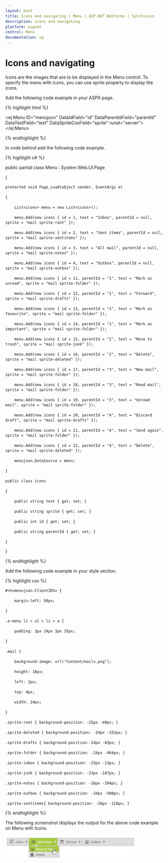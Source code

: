 ```yaml
---
layout: post
title: Icons and navigating | Menu | ASP.NET Webforms | Syncfusion
description: icons and navigating
platform: aspnet
control: Menu
documentation: ug
---
```


# Icons and navigating

Icons are the images that are to be displayed in the Menu control. To specify the menu with icons, you can use sprite property to display the icons. 

Add the following code example in your ASPX page.

{% highlight html %}



<ej:Menu ID="menujson" DataIdField="id" DataParentIdField="parentId" DataTextField="text" DataSpriteCssField="sprite" runat="server"></ej:Menu>





{% endhighlight %}



In code behind add the following code example.

{% highlight c# %}



public partial class Menu : System.Web.UI.Page

{

    protected void Page_Load(object sender, EventArgs e)

    {

        List<icons> menu = new List<icons>();

        menu.Add(new icons { id = 1, text = "Inbox", parentId = null, sprite = "mail sprite-root" });

        menu.Add(new icons { id = 2, text = "Sent items", parentId = null, sprite = "mail sprite-sentitems" });

        menu.Add(new icons { id = 3, text = "All mail", parentId = null, sprite = "mail sprite-notes" });

        menu.Add(new icons { id = 4, text = "Outbox", parentId = null, sprite = "mail sprite-outbox" });

        menu.Add(new icons { id = 11, parentId = "1", text = "Mark as unread", sprite = "mail sprite-folder" });

        menu.Add(new icons { id = 12, parentId = "1", text = "Forward", sprite = "mail sprite-drafts" });

        menu.Add(new icons { id = 13, parentId = "1", text = "Mark as favourite", sprite = "mail sprite-folder" });

        menu.Add(new icons { id = 14, parentId = "1", text = "Mark as important", sprite = "mail sprite-folder" });

        menu.Add(new icons { id = 15, parentId = "2", text = "Move to trash", sprite = "mail sprite-junk" });

        menu.Add(new icons { id = 16, parentId = "2", text = "Delete", sprite = "mail sprite-deleted" });

        menu.Add(new icons { id = 17, parentId = "3", text = "New mail", sprite = "mail sprite-folder" });

        menu.Add(new icons { id = 18, parentId = "3", text = "Read mail", sprite = "mail sprite-folder" });

        menu.Add(new icons { id = 19, parentId = "3", text = "Unread mail", sprite = "mail sprite-folder" });

        menu.Add(new icons { id = 20, parentId = "4", text = "Discard draft", sprite = "mail sprite-drafts" });

        menu.Add(new icons { id = 21, parentId = "4", text = "Send again", sprite = "mail sprite-folder" });

        menu.Add(new icons { id = 22, parentId = "4", text = "Delete", sprite = "mail sprite-deleted" });

        menujson.DataSource = menu;

    }

    public class icons

    {

        public string text { get; set; }

        public string sprite { get; set; }

        public int id { get; set; }

        public string parentId { get; set; }

    }

}



{% endhighlight %}



Add the following code example in your style section.

{% highlight css %}



    #<%=menujson.ClientID%> {

        margin-left: 50px;

    }

    .e-menu li > ul > li > a {

        padding: 3px 24px 3px 35px;

    }

    .mail {

        background-image: url("Content/mails.png");

        height: 18px;

        left: 2px;

        top: 4px;

        width: 24px;

    }

    .sprite-root { background-position: -25px -49px; }

    .sprite-deleted { background-position: -24px -152px; }

    .sprite-drafts { background-position:-24px -83px; }

    .sprite-folder { background-position: -24px -464px; }

    .sprite-inbox { background-position: -25px -13px; }

    .sprite-junk { background-position: -23px -187px; }

    .sprite-notes { background-position: -26px -394px; }

    .sprite-outbox { background-position: -24px -500px; }

    .sprite-sentitems{ background-position: -26px -118px; }





{% endhighlight %}



The following screenshot displays the output for the above code example on Menu with Icons.  

![](Icons-and-navigating_images/Icons-and-navigating_img1.png) 



